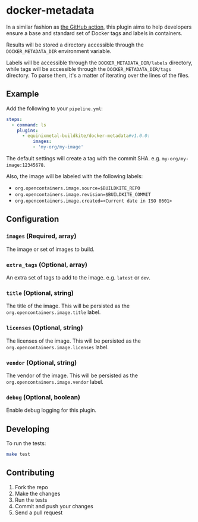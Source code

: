 # docker-metadata

In a similar fashion as [the GitHub action](https://github.com/docker/metadata-action), this plugin aims to help developers ensure a base and standard set of Docker tags and labels in containers.

Results will be stored a directory accessible through the `DOCKER_METADATA_DIR` environment variable.

Labels will be accessible through the `DOCKER_METADATA_DIR/labels` directory, while tags will be accessible through the `DOCKER_METADATA_DIR/tags` directory. To parse them, it's a matter of iterating over the lines of the files.

## Example

Add the following to your `pipeline.yml`:

```yml
steps:
  - command: ls
    plugins:
      - equinixmetal-buildkite/docker-metadata#v1.0.0:
          images:
          - 'my-org/my-image'
```

The default settings will create a tag with the commit SHA. e.g. `my-org/my-image:12345678`.

Also, the image will be labeled with the following labels:

- `org.opencontainers.image.source=$BUILDKITE_REPO`
- `org.opencontainers.image.revision=$BUILDKITE_COMMIT`
- `org.opencontainers.image.created=<Current date in ISO 8601>`

## Configuration

### `images` (Required, array)

The image or set of images to build.

### `extra_tags` (Optional, array)

An extra set of tags to add to the image. e.g. `latest` or `dev`.

### `title` (Optional, string)

The title of the image. This will be persisted as the `org.opencontainers.image.title` label.

### `licenses` (Optional, string)

The licenses of the image. This will be persisted as the `org.opencontainers.image.licenses` label.

### `vendor` (Optional, string)

The vendor of the image. This will be persisted as the `org.opencontainers.image.vendor` label.

### `debug` (Optional, boolean)

Enable debug logging for this plugin.

## Developing

To run the tests:

```bash
make test
```

## Contributing

1. Fork the repo
2. Make the changes
3. Run the tests
4. Commit and push your changes
5. Send a pull request
